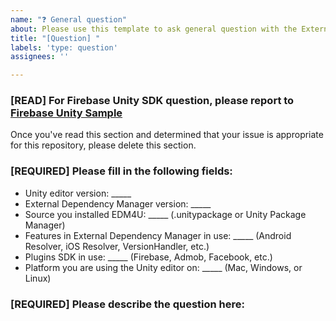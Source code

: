 ```yaml
---
name: "❓ General question"
about: Please use this template to ask general question with the External Dependency Manager for Unity (EDM4U)
title: "[Question] "
labels: 'type: question'
assignees: ''

---
```


<!-- DO NOT DELETE
validate_template=true
template_path=.github/ISSUE_TEMPLATE/question.md
-->

### [READ] For Firebase Unity SDK question, please report to [Firebase Unity Sample](https://github.com/firebase/quickstart-unity/issues/new/choose)

Once you've read this section and determined that your issue is appropriate for this repository, please delete this section.

### [REQUIRED] Please fill in the following fields:

  * Unity editor version: _____
  * External Dependency Manager version: _____
  * Source you installed EDM4U: _____ (.unitypackage or Unity Package Manager)
  * Features in External Dependency Manager in use: _____ (Android Resolver, iOS Resolver, VersionHandler, etc.)
  * Plugins SDK in use: _____ (Firebase, Admob, Facebook, etc.)
  * Platform you are using the Unity editor on: _____ (Mac, Windows, or Linux)

### [REQUIRED] Please describe the question here:
